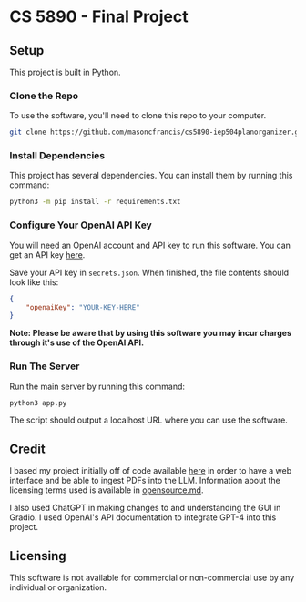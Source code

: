 # CS 5890 - Final Project

## Setup

This project is built in Python. 

### Clone the Repo

To use the software, you'll need to clone this repo to your computer. 

```bash
git clone https://github.com/masoncfrancis/cs5890-iep504planorganizer.git
```

### Install Dependencies

This project has several dependencies. You can install them by running this command:

```bash
python3 -m pip install -r requirements.txt
```

### Configure Your OpenAI API Key

You will need an OpenAI account and API key to run this software. You can get an API key [here](https://platform.openai.com/api-keys).

Save your API key in `secrets.json`. When finished, the file contents should look like this:

```json
{
    "openaiKey": "YOUR-KEY-HERE"
}
```

**Note: Please be aware that by using this software you may incur charges through it's use of the OpenAI API.**

### Run The Server

Run the main server by running this command:

```bash
python3 app.py
```

The script should output a localhost URL where you can use the software. 


## Credit

I based my project initially off of code available [here](https://github.com/sunilkumardash9/Pdf-GPT) in 
order to have a web interface and be able to ingest PDFs into the LLM. Information about the licensing
terms used is available in [opensource.md](opensource.md).

I also used ChatGPT in making changes to and understanding the GUI in Gradio. I used OpenAI's API documentation
to integrate GPT-4 into this project. 

## Licensing

This software is not available for commercial or non-commercial use by any individual or organization. 
